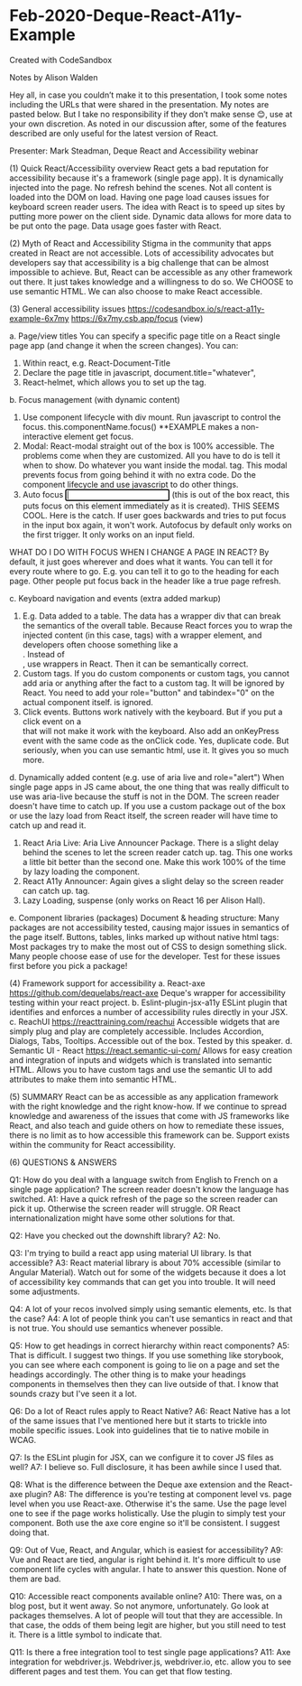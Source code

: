 # Feb-2020-Deque-React-A11y-Example
Created with CodeSandbox


Notes by Alison Walden

Hey all, in case you couldn’t make it to this presentation, I took some notes including the URLs that were shared in the presentation. My notes are pasted below. But I take no responsibility if they don’t make sense 😊, use at your own discretion. As noted in our discussion after, some of the features described are only useful for the latest version of React.
 
Presenter: Mark Steadman, Deque
React and Accessibility webinar
 
(1) Quick React/Accessibility overview
React gets a bad reputation for accessibility because it's a framework (single page app). It is dynamically injected into the page. No refresh behind the scenes. Not all content is loaded into the DOM on load.
Having one page load causes issues for keyboard screen reader users.
The idea with React is to speed up sites by putting more power on the client side.
Dynamic data allows for more data to be put onto the page. Data usage goes faster with React.
 
(2) Myth of React and Accessibility
Stigma in the community that apps created in React are not accessible.
Lots of accessibility advocates but developers say that accessibility is a big challenge that can be almost impossible to achieve.
But, React can be accessible as any other framework out there. It just takes knowledge and a willingness to do so.
We CHOOSE to use semantic HTML. We can also choose to make React accessible.
 
(3) General accessibility issues
https://codesandbox.io/s/react-a11y-example-6x7my
https://6x7my.csb.app/focus (view)
 
a. Page/view titles
You can specify a specific page title on a React single page app (and change it when the screen changes). You can:
1. Within react, e.g. React-Document-Title
2. Declare the page title in javascript, document.title="whatever",
3. React-helmet, which allows you to set up the <head> tag.
 
b. Focus management (with dynamic content)
1. Use component lifecycle with div mount. Run javascript to control the focus. this.componentName.focus()
**EXAMPLE makes a non-interactive element get focus.
2. Modal: React-modal straight out of the box is 100% accessible. The problems come when they are customized. All you have to do is tell it when to show. Do whatever you want inside the modal. <Modal> tag. This modal prevents focus from going behind it with no extra code. Do the component lifecycle and use javascript to do other things.
3. Auto focus <input type="text" name="name" autoFocus /> (this is out of the box react, this puts focus on this element immediately as it is created). THIS SEEMS COOL. Here is the catch. If user goes backwards and tries to put focus in the input box again, it won't work. Autofocus by default only works on the first trigger. It only works on an input field.
 
WHAT DO I DO WITH FOCUS WHEN I CHANGE A PAGE IN REACT?
By default, it just goes wherever and does what it wants. You can tell it for every route where to go. E.g. you can tell it to go to the heading for each page. Other people put focus back in the header like a true page refresh.
 
c. Keyboard navigation and events (extra added markup)
1. E.g. Data added to a table. The data has a wrapper div that can break the semantics of the overall table. Because React forces you to wrap the injected content (in this case, <td> tags) with a wrapper element, and developers often choose something like a <div>. Instead of <div>, use <Fragment> wrappers in React. Then it can be semantically correct.
2. Custom tags. If you do custom components or custom tags, you cannot add aria or anything after the fact to a custom tag. It will be ignored by React. You need to add your role="button" and tabindex="0" on the actual component itself. <customtag role="button" tabindex="0"> is ignored.
3. Click events. Buttons work natively with the keyboard. But if you put a click event on a <div> that will not make it work with the keyboard. Also add an onKeyPress event with the same code as the onClick code. Yes, duplicate code. But seriously, when you can use semantic html, use it. It gives you so much more.
 
d. Dynamically added content (e.g. use of aria live and role="alert")
When single page apps in JS came about, the one thing that was really difficult to use was aria-live because the stuff is not in the DOM. The screen reader doesn't have time to catch up.
If you use a custom package out of the box or use the lazy load from React itself, the screen reader will have time to catch up and read it.
1. React Aria Live: Aria Live Announcer Package. There is a slight delay behind the scenes to let the screen reader catch up. <LiveAnnouncer> tag. This one works a little bit better than the second one. Make this work 100% of the time by lazy loading the component.
2. React A11y Announcer: Again gives a slight delay so the screen reader can catch up. <Announcer> tag.
3. Lazy Loading, suspense (only works on React 16 per Alison Hall).
 
e. Component libraries (packages)
Document & heading structure: Many packages are not accessibility tested, causing major issues in semantics of the page itself.
Buttons, tables, links marked up without native html tags: Most packages try to make the most out of CSS to design something slick. Many people choose ease of use for the developer.
Test for these issues first before you pick a package!
 
(4) Framework support for accessibility
a. React-axe
https://github.com/dequelabs/react-axe
Deque's wrapper for accessibility testing within your react project.
b. Eslint-plugin-jsx-a11y
ESLint plugin that identifies and enforces a number of accessibility rules directly in your JSX.
c. ReachUI
https://reacttraining.com/reachui
Accessible widgets that are simply plug and play are completely accessible. Includes Accordion, Dialogs, Tabs, Tooltips. Accessible out of the box. Tested by this speaker.
d. Semantic UI - React
https://react.semantic-ui-com/
Allows for easy creation and integration of inputs and widgets which is translated into semantic HTML.
Allows you to have custom tags and use the semantic UI to add attributes to make them into semantic HTML.
 
(5) SUMMARY
React can be as accessible as any application framework with the right knowledge and the right know-how.
If we continue to spread knowledge and awareness of the issues that come with JS frameworks like React, and also teach and guide others on how to remediate these issues, there is no limit as to how accessible this framework can be.
Support exists within the community for React accessibility.
 
(6) QUESTIONS & ANSWERS
 
Q1: How do you deal with a language switch from English to French on a single page application? The screen reader doesn't know the language has switched.
A1: Have a quick refresh of the page so the screen reader can pick it up. Otherwise the screen reader will struggle. OR React internationalization might have some other solutions for that.
 
Q2: Have you checked out the downshift library?
A2: No.
 
Q3: I'm trying to build a react app using material UI library. Is that accessible?
A3: React material library is about 70% accessible (similar to Angular Material). Watch out for some of the widgets because it does a lot of accessibility key commands that can get you into trouble. It will need some adjustments.
 
Q4: A lot of your recos involved simply using semantic elements, etc. Is that the case?
A4: A lot of people think you can't use semantics in react and that is not true. You should use semantics whenever possible.
 
Q5: How to get headings in correct hierarchy within react components?
A5: That is difficult. I suggest two things. If you use something like storybook, you can see where each component is going to lie on a page and set the headings accordingly. The other thing is to make your headings components in themselves then they can live outside of that. I know that sounds crazy but I've seen it a lot.
 
Q6: Do a lot of React rules apply to React Native?
A6: React Native has a lot of the same issues that I've mentioned here but it starts to trickle into mobile specific issues. Look into guidelines that tie to native mobile in WCAG.
 
Q7: Is the ESLint plugin for JSX, can we configure it to cover JS files as well?
A7: I believe so. Full disclosure, it has been awhile since I used that.
 
Q8: What is the difference between the Deque axe extension and the React-axe plugin?
A8: The difference is you're testing at component level vs. page level when you use React-axe. Otherwise it's the same. Use the page level one to see if the page works holistically. Use the plugin to simply test your component. Both use the axe core engine so it'll be consistent. I suggest doing that.
 
Q9: Out of Vue, React, and Angular, which is easiest for accessibility?
A9: Vue and React are tied, angular is right behind it. It's more difficult to use component life cycles with angular. I hate to answer this question. None of them are bad.
 
Q10: Accessible react components available online?
A10: There was, on a blog post, but it went away. So not anymore, unfortunately. Go look at packages themselves. A lot of people will tout that they are accessible. In that case, the odds of them being legit are higher, but you still need to test it. There is a little symbol to indicate that.
 
Q11: Is there a free integration tool to test single page applications?
A11: Axe integration for webdriver.js. Webdriver.js, webdriver.io, etc. allow you to see different pages and test them. You can get that flow testing.
